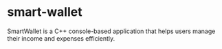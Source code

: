 # smart-wallet
SmartWallet is a C++ console-based application that helps users manage their income and expenses efficiently. 

